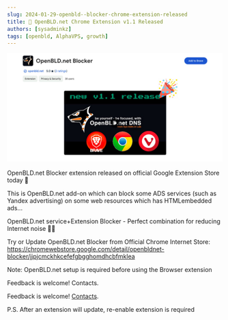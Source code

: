 ```yaml
---
slug: 2024-01-29-openbld--blocker-chrome-extension-released
title: 🎉 OpenBLD.net Chrome Extension v1.1 Released
authors: [sysadminkz]
tags: [openbld, AlphaVPS, growth]
---
```


![OpenBLD.net Chrome Extension v1.1 Released](images/openbld-chrome-extension-v1.1-released.jpeg)

OpenBLD.net Blocker extension released on official Google Extension Store today 💪

This is OpenBLD.net add-on which can block some ADS services (such as Yandex advertising) on some web resources which has HTMLembedded ads...

OpenBLD.net service+Extension Blocker - Perfect combination for reducing Internet noise 🧘‍♂️

Try or Update OpenBLD.net Blocker from Official Chrome Internet Store:
https://chromewebstore.google.com/detail/openbldnet-blocker/jjpjcmckhkcefefgbgghomdhcbfmklea

Note: OpenBLD.net setup is required before using the Browser extension

Feedback is welcome! Contacts.

Feedback is welcome! [Contacts](/docs/contacts/).

P.S. After an extension will update, re-enable extension is required
